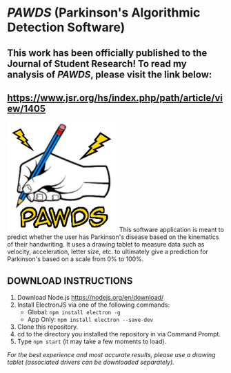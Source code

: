 # *PAWDS* (Parkinson's Algorithmic Detection Software)
## This work has been officially published to the Journal of Student Research! To read my analysis of *PAWDS*, please visit the link below:
## https://www.jsr.org/hs/index.php/path/article/view/1405
![alt text](https://github.com/KingJordan152/PAWDS/blob/master/src/icon/pawds_icon.png)
This software application is meant to predict whether the user has Parkinson's disease based on the kinematics of their handwriting. It uses a drawing tablet to measure data such as velocity, acceleration, letter size, etc. to ultimately give a prediction for Parkinson's based on a scale from 0% to 100%.

## DOWNLOAD INSTRUCTIONS
1) Download Node.js https://nodejs.org/en/download/
2) Install ElectronJS via one of the following commands:
   - Global: `npm install electron -g`
   - App Only: `npm install electron --save-dev`
3) Clone this repository.
4) cd to the directory you installed the repository in via Command Prompt.
5) Type `npm start` (it may take a few moments to load).

*For the best experience and most accurate results, please use a drawing tablet (associated drivers can be downloaded separately).* 
